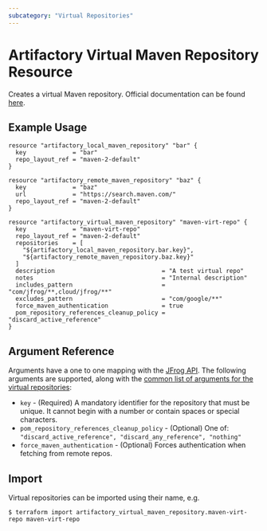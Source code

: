 ```yaml
---
subcategory: "Virtual Repositories"
---
```

# Artifactory Virtual Maven Repository Resource

Creates a virtual Maven repository.
Official documentation can be found [here](https://www.jfrog.com/confluence/display/JFROG/Maven+Repository).

## Example Usage

```hcl
resource "artifactory_local_maven_repository" "bar" {
  key             = "bar"
  repo_layout_ref = "maven-2-default"
}

resource "artifactory_remote_maven_repository" "baz" {
  key             = "baz"
  url             = "https://search.maven.com/"
  repo_layout_ref = "maven-2-default"
}

resource "artifactory_virtual_maven_repository" "maven-virt-repo" {
  key             = "maven-virt-repo"
  repo_layout_ref = "maven-2-default"
  repositories    = [
    "${artifactory_local_maven_repository.bar.key}",
    "${artifactory_remote_maven_repository.baz.key}"
  ]
  description                              = "A test virtual repo"
  notes                                    = "Internal description"
  includes_pattern                         = "com/jfrog/**,cloud/jfrog/**"
  excludes_pattern                         = "com/google/**"
  force_maven_authentication               = true
  pom_repository_references_cleanup_policy = "discard_active_reference"
}
```

## Argument Reference

Arguments have a one to one mapping with the [JFrog API](https://www.jfrog.com/confluence/display/RTF/Repository+Configuration+JSON).
The following arguments are supported, along with the [common list of arguments for the virtual repositories](virtual.md):

* `key` - (Required) A mandatory identifier for the repository that must be unique. It cannot begin with a number or
  contain spaces or special characters.
* `pom_repository_references_cleanup_policy` - (Optional) One of: `"discard_active_reference", "discard_any_reference", "nothing"`
* `force_maven_authentication` - (Optional) Forces authentication when fetching from remote repos.

## Import

Virtual repositories can be imported using their name, e.g.

```
$ terraform import artifactory_virtual_maven_repository.maven-virt-repo maven-virt-repo
```

